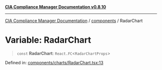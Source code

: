[**CIA Compliance Manager Documentation v0.8.10**](../../README.md)

***

[CIA Compliance Manager Documentation](../../modules.md) / [components](../README.md) / RadarChart

# Variable: RadarChart

> `const` **RadarChart**: `React.FC`\<`RadarChartProps`\>

Defined in: [components/charts/RadarChart.tsx:13](https://github.com/Hack23/cia-compliance-manager/blob/680c1f0618a64f5e2a4571e2b2ee23d6baf8dc9d/src/components/charts/RadarChart.tsx#L13)
